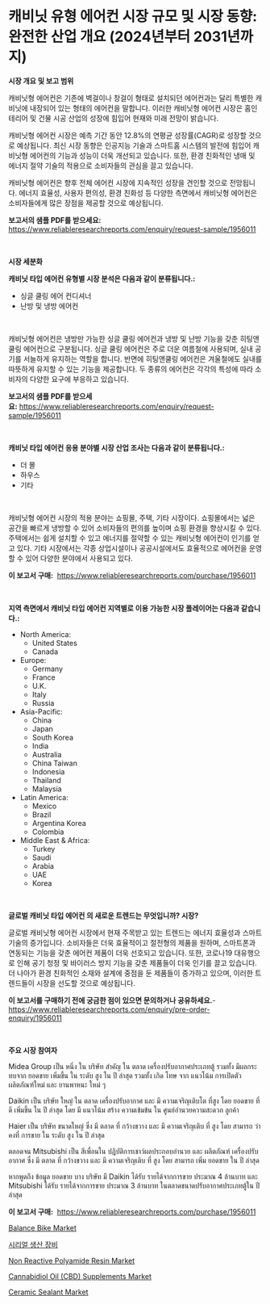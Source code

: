 <p><h1>캐비닛 유형 에어컨 시장 규모 및 시장 동향: 완전한 산업 개요 (2024년부터 2031년까지)</h1></p><p><strong>시장 개요 및 보고 범위</strong></p>
<p><p>캐비닛형 에어컨은 기존에 벽걸이나 창걸이 형태로 설치되던 에어컨과는 달리 특별한 캐비닛에 내장되어 있는 형태의 에어컨을 말합니다. 이러한 캐비닛형 에어컨 시장은 홈인테리어 및 건물 시공 산업의 성장에 힘입어 현재와 미래 전망이 밝습니다. </p><p>캐비닛형 에어컨 시장은 예측 기간 동안 12.8%의 연평균 성장률(CAGR)로 성장할 것으로 예상됩니다. 최신 시장 동향은 인공지능 기술과 스마트홈 시스템의 발전에 힘입어 캐비닛형 에어컨의 기능과 성능이 더욱 개선되고 있습니다. 또한, 환경 친화적인 냉매 및 에너지 절약 기술의 적용으로 소비자들의 관심을 끌고 있습니다.</p><p>캐비닛형 에어컨은 향후 전체 에어컨 시장에 지속적인 성장을 견인할 것으로 전망됩니다. 에너지 효율성, 사용자 편의성, 환경 친화성 등 다양한 측면에서 캐비닛형 에어컨은 소비자들에게 많은 장점을 제공할 것으로 예상됩니다.</p></p>
<p><strong>보고서의 샘플 PDF를 받으세요:</strong> <a href="https://www.reliableresearchreports.com/enquiry/request-sample/1956011">https://www.reliableresearchreports.com/enquiry/request-sample/1956011</a></p>
<p>&nbsp;</p>
<p><strong>시장 세분화</strong></p>
<p><strong>캐비닛 타입 에어컨 유형별 시장 분석은 다음과 같이 분류됩니다.:</strong></p>
<p><ul><li>싱글 쿨링 에어 컨디셔너</li><li>난방 및 냉방 에어컨</li></ul></p>
<p>&nbsp;</p>
<p><p>캐비닛형 에어컨은 냉방만 가능한 싱글 쿨링 에어컨과 냉방 및 난방 기능을 갖춘 히팅앤쿨링 에어컨으로 구분됩니다. 싱글 쿨링 에어컨은 주로 더운 여름철에 사용되며, 실내 공기를 서늘하게 유지하는 역할을 합니다. 반면에 히팅앤쿨링 에어컨은 겨울철에도 실내를 따뜻하게 유지할 수 있는 기능을 제공합니다. 두 종류의 에어컨은 각각의 특성에 따라 소비자의 다양한 요구에 부응하고 있습니다.</p></p>
<p><strong>보고서의 샘플 PDF를 받으세요:</strong>&nbsp;<a href="https://www.reliableresearchreports.com/enquiry/request-sample/1956011">https://www.reliableresearchreports.com/enquiry/request-sample/1956011</a></p>
<p>&nbsp;</p>
<p><strong> 캐비닛 타입 에어컨 응용 분야별 시장 산업 조사는 다음과 같이 분류됩니다.:</strong></p>
<p><ul><li>더 몰</li><li>하우스</li><li>기타</li></ul></p>
<p>&nbsp;</p>
<p><p>캐비닛형 에어컨 시장의 적용 분야는 쇼핑몰, 주택, 기타 시장이다. 쇼핑몰에서는 넓은 공간을 빠르게 냉방할 수 있어 소비자들의 편의를 높이며 쇼핑 환경을 향상시킬 수 있다. 주택에서는 쉽게 설치할 수 있고 에너지를 절약할 수 있는 캐비닛형 에어컨이 인기를 얻고 있다. 기타 시장에서는 각종 상업시설이나 공공시설에서도 효율적으로 에어컨을 운영할 수 있어 다양한 분야에서 사용되고 있다.</p></p>
<p><strong>이 보고서 구매:</strong>&nbsp; <a href="https://www.reliableresearchreports.com/purchase/1956011">https://www.reliableresearchreports.com/purchase/1956011</a></p>
<p>&nbsp;</p>
<p><strong>지역 측면에서 캐비닛 타입 에어컨 지역별로 이용 가능한 시장 플레이어는 다음과 같습니다.:</strong></p>
<p><ul>
    <li>
        North America:
        <ul>
            <li>United States</li>
            <li>Canada</li>
        </ul>
    </li>
    <li>
        Europe:
        <ul>
            <li>Germany</li>
            <li>France</li>
            <li>U.K.</li>
            <li>Italy</li>
            <li>Russia</li>
        </ul>
    </li>
    <li>
        Asia-Pacific:
        <ul>
            <li>China</li>
            <li>Japan</li>
            <li>South Korea</li>
            <li>India</li>
            <li>Australia</li>
            <li>China Taiwan</li>
            <li>Indonesia</li>
            <li>Thailand</li>
            <li>Malaysia</li>
        </ul>
    </li>
    <li>
        Latin America:
        <ul>
            <li>Mexico</li>
            <li>Brazil</li>
            <li>Argentina Korea</li>
            <li>Colombia</li>
        </ul>
    </li>
    <li>
        Middle East & Africa:
        <ul>
            <li>Turkey</li>
            <li>Saudi</li>
            <li>Arabia</li>
            <li>UAE</li>
            <li>Korea</li>
        </ul>
    </li>
    </ul></p>
<p>&nbsp;</p>
<p><strong>글로벌 캐비닛 타입 에어컨 의 새로운 트렌드는 무엇입니까? 시장?</strong></p>
<p><p>글로벌 캐비닛형 에어컨 시장에서 현재 주목받고 있는 트렌드는 에너지 효율성과 스마트 기술의 증가입니다. 소비자들은 더욱 효율적이고 절전형의 제품을 원하며, 스마트폰과 연동되는 기능을 갖춘 에어컨 제품이 더욱 선호되고 있습니다. 또한, 코로나19 대유행으로 인해 공기 청정 및 바이러스 방지 기능을 갖춘 제품들이 더욱 인기를 끌고 있습니다. 더 나아가 환경 친화적인 소재와 설계에 중점을 둔 제품들이 증가하고 있으며, 이러한 트렌드들이 시장을 선도할 것으로 예상됩니다.</p></p>
<p><strong>이 보고서를 구매하기 전에 궁금한 점이 있으면 문의하거나 공유하세요.</strong>- <a href="https://www.reliableresearchreports.com/enquiry/pre-order-enquiry/1956011">https://www.reliableresearchreports.com/enquiry/pre-order-enquiry/1956011</a></p>
<p>&nbsp;</p>
<p><strong>주요 시장 참여자</strong></p>
<p><p>Midea Group เป็น หนึ่ง ใน บริษัท สำคัญ ใน ตลาด เครื่องปรับอากาศประเภทตู้ รวมทั้ง มีผลกระทบจาก ยอดขาย เพิ่มขึ้น ใน ระดับ สูง ใน ปี ล่าสุด รวมทั้ง เกิด โทษ จาก แนวโน้ม การเปิดตัว ผลิตภัณฑ์ใหม่ และ ยานพาหนะ ใหม่ ๆ </p><p>Daikin เป็น บริษัท ใหญ่ ใน ตลาด เครื่องปรับอากาศ และ มี ความเจริญเติบโต ที่สูง โดย ยอดขาย ที่ ดี เพิ่มขึ้น ใน ปี ล่าสุด โดย มี แนวโน้ม สร้าง ความเข้มข้น ใน ศูนย์อำนวยความสะดวก ลูกค้า</p><p>Haier เป็น บริษัท ขนาดใหญ่ ซึ่ง มี ตลาด ที่ กว้างขวาง และ มี ความเจริญเติบ ที่ สูง โดย สามารถ ว่า คงที่ การขาย ใน ระดับ สูง ใน ปี ล่าสุด </p><p>ตลอดจน Mitsubishi เป็น สีเพื่อนใน ปฎิบัติการเชาว์ผลประกอบอำนวย และ ผลิตภัณฑ์ เครื่องปรับอากาศ ซึ่ง มี ตลาด ที่ กว้างขวาง และ มี ความเจริญเติบ ที่ สูง โดย สามารถ เพิ่ม ยอดขาย ใน ปี ล่าสุด </p><p>หากพูดถึง ข้อมูล ยอดขาย บาง บริษัท มี  Daikin ได้รับ รายได้จากการขาย ประมาณ 4 ล้านบาท และ  Mitsubishi ได้รับ รายได้จากการขาย ประมาณ 3 ล้านบาท ในตลาดขนาดปรับอากาศประเภทตู้ใน ปี ล่าสุด</p></p>
<p><strong>이 보고서 구매:</strong>&nbsp;&nbsp;<a href="https://www.reliableresearchreports.com/purchase/1956011">https://www.reliableresearchreports.com/purchase/1956011</a></p>
<p><p><a href="https://issuu.com/reportprime-2/docs/balance-bike-market-size-2030.pptx">Balance Bike Market</a></p><p><a href="https://github.com/hxzi07639916/Market-Research-Report-List-1/blob/main/6330553193672.md">시리얼 생산 장비</a></p><p><a href="https://github.com/Paul14Anderson63/Market-Research-Report-List-3/blob/main/non-reactive-polyamide-resin-market.md">Non Reactive Polyamide Resin Market</a></p><p><a href="https://issuu.com/reportprime-2/docs/cannabidiol-oil-cbd-supplements-market-size-2030.p">Cannabidiol Oil (CBD) Supplements Market</a></p><p><a href="https://github.com/mabutironaldo/Market-Research-Report-List-3/blob/main/ceramic-sealant-market.md">Ceramic Sealant Market</a></p></p>
